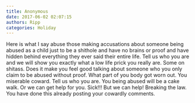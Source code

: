 ```yaml
---
title: Anonymous
date: 2017-06-02 02:07:15
authors: Ripp
categories: Holiday
---
```


 Here is what I say abuse those making accusations about someone being abused as a child just to be a shithole and have no brains or proof and have hidden behind everything they ever said their entire life. Tell us who you are and we will show you exactly what a low life prick you really are. Some on shitass. Does it make you feel good talking about someone who you only claim to be abused without proof. What part of you body got worn out. You miserable coward. Tell us who you are. You being abused will be a cake walk. Or we can get help for you. Sick!!! But we can help!  Breaking the law. You have done this already posting your cowardly comments.